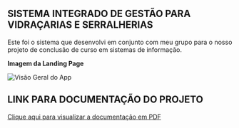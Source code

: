 ## SISTEMA INTEGRADO DE GESTÃO PARA VIDRAÇARIAS E SERRALHERIAS

Este foi o sistema que desenvolvi em conjunto com meu grupo para o nosso projeto de conclusão de curso em sistemas de informação.

**Imagem da Landing Page**

![Visão Geral do App](https://github.com/garumam/projeto-tcc-sevs/blob/master/imagens-sistema/visao-geral.png)

## LINK PARA DOCUMENTAÇÃO DO PROJETO

<a href="https://drive.google.com/file/d/1P6b0JoJOb-Yp4OPs6BNhyoOn9xa_x-AI/view" target="_blank">Clique aqui para visualizar a documentação em PDF</a>
